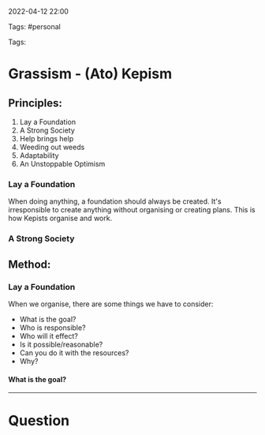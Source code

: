 2022-04-12 22:00

Tags: #personal

Tags:

# Grassism - (Ato) Kepism
## Principles:
1. Lay a Foundation
2. A Strong Society
3. Help brings help
4. Weeding out weeds
5. Adaptability
6. An Unstoppable Optimism
### Lay a Foundation
When doing anything, a foundation should always be created. It's irresponsible to create anything without organising or creating plans. This is how Kepists organise and work.
### A Strong Society

## Method:
### Lay a Foundation
When we organise, there are some things we have to consider:
- What is the goal?
- Who is responsible?
- Who will it effect?
- Is it possible/reasonable?
- Can you do it with the resources?
- Why?
#### What is the goal?


---
# Question

